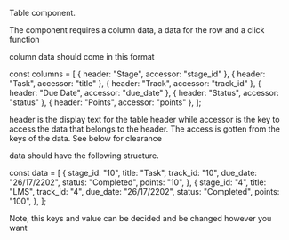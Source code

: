 Table component.

The component requires a column data, a data for the row and a click function

column data should come in this format

const columns = [
{ header: "Stage", accessor: "stage_id" },
{ header: "Task", accessor: "title" },
{ header: "Track", accessor: "track_id" },
{ header: "Due Date", accessor: "due_date" },
{ header: "Status", accessor: "status" },
{ header: "Points", accessor: "points" },
];

header is the display text for the table header while accessor is the key to access the data that belongs to the header. The access is gotten from the keys of the data. See below for clearance

data should have the following structure.

const data = [
{
stage_id: "10",
title: "Task",
track_id: "10",
due_date: "26/17/2202",
status: "Completed",
points: "10",
},
{
stage_id: "4",
title: "LMS",
track_id: "4",
due_date: "26/17/2202",
status: "Completed",
points: "100",
},
];

Note, this keys and value can be decided and be changed however you want
